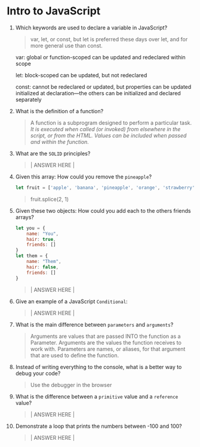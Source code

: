 # Intro to JavaScript
01. Which keywords are used to declare a variable in JavaScript?

    > var, let, or const, but let is preferred these days over let, and for more general use than const.

    var:
    global or function-scoped
    can be updated and redeclared within scope
    
    let:
    block-scoped
    can be updated, but not redeclared
    
    const: 
    cannot be redeclared or updated, but properties can be updated
    initialized at declaration—the others can be initialized and declared separately

02. What is the definition of a function?

    > A function is a subprogram designed to perform a particular task.<br>
<i>    It is executed when called (or invoked) from elsewhere in the script, or from the HTML. Values can be included when passed and within the function.</i>

03. What are the `SOLID` principles?

    > | ANSWER HERE |

04. Given this array: How could you remove the `pineapple`?

    ```js
    let fruit = ['apple', 'banana', 'pineapple', 'orange', 'strawberry']
    ```

    > fruit.splice(2, 1)

05. Given these two objects: How could you add each to the others friends arrays?

    ```js
    let you = {
        name: "You",
        hair: true,
        friends: []
    }
    let them = {
        name: "Them",
        hair: false,
        friends: []
    }
    ```

    > | ANSWER HERE |

06. Give an example of a JavaScript `Conditional`:

    > | ANSWER HERE |

07. What is the main difference between `parameters` and `arguments`?

    > Arguments are values that are passed INTO the function as a Parameter.
    Arguments are the values the function receives to work with. Parameters are names, or aliases, for that argument that are used to define the function.

08. Instead of writing everything to the console, what is a better way to debug your code?

    > Use the debugger in the browser

09. What is the difference between a `primitive` value and a `reference` value?

    > | ANSWER HERE |

10. Demonstrate a loop that prints the numbers between -100 and 100?

    > | ANSWER HERE |
